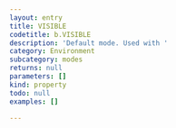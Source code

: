 ```yaml
---
layout: entry
title: VISIBLE
codetitle: b.VISIBLE
description: 'Default mode. Used with '
category: Environment
subcategory: modes
returns: null
parameters: []
kind: property
todo: null
examples: []

---
```


